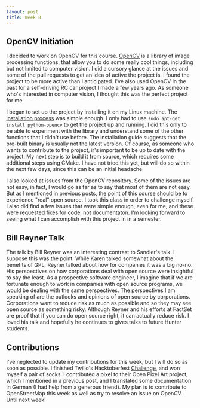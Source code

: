 ```yaml
---
layout: post
title: Week 8
---
```

## OpenCV Initiation

I decided to work on OpenCV for this course. [OpenCV](https://github.com/opencv/opencv) is a library of image processing functions, that allow you to do some really cool things, including but not limited to computer vision. I did a cursory glance at the issues and some of the pull requests to get an idea of active the project is. I found the project to be more active than I anticipated. I've also used OpenCV in the past for a self-driving RC car project I made a few years ago. As someone who's interested in computer vision, I thought this was the perfect project for me. 

I began to set up the project by installing it on my Linux machine. The [installation process](https://github.com/opencv/opencv/blob/master/doc/py_tutorials/py_setup/py_setup_in_ubuntu/py_setup_in_ubuntu.markdown) was simple enough. I only had to use ``` sudo apt-get install python-opencv ``` to get the project up and running. I did this only to be able to experiment with the library and understand some of the other functions that I didn't use before. The installation guide suggests that the pre-built binary is usually not the latest version. Of course, as someone who wants to contribute to the project, ir's important to be up to date with the project. My next step is to build it from source, which requires some additional steps using CMake. I have not tried this yet, but will do so within the next few days, since this can be an initial headache.  

I also looked at issues from the OpenCV repository. Some of the issues are not easy, in fact, I would go as far as to say that most of them are not easy. But as I mentioned in previous posts, the point of this course should be to experience "real" open source. I took this class in order to challenge myself. I also did find a few issues that were simple enough, even for me, and these were requested fixes for code, not documentaton. I'm looking forward to seeing what I can accomplish with this project in in a semester. 

## Bill Reyner Talk 
The talk by Bill Reyner was an interesting contrast to Sandler's talk. I suppose this was the point. While Karen talked somewhat about the benefits of GPL, Reyner talked about how for companies it was a big no-no. His perspectives on how corporations deal with open source were insightful to say the least. As a prospective software engineer, I imagine that if we are fortunate enough to work in companies with open source programs, we would be dealing with the same perspectives. The perspectives I am speaking of are the outlooks and opinions of open source by corporations. Corporations want to reduce risk as much as possible and so they may see open source as something risky. Although Reyner and his efforts at FactSet are proof that if you can do open source right, it can actually reduce risk. I loved his talk and hopefully he continues to gives talks to future Hunter students. 

## Contributions
I've neglected to update my contributions for this week, but I will do so as soon as possible. I finished Twilio's Hacktoberfest [Challenge](https://www.twilio.com/blog/ahoy-hacktoberfest-2019), and won myself a pair of socks. I contributed a pixel to their Open Pixel Art project, which I mentioned in a previous post, and I translated some documentation in German (I had help from a generous friend). My plan is to contribute to OpenStreetMap this week as well as try to resolve an issue on OpenCV. Until next week! 
